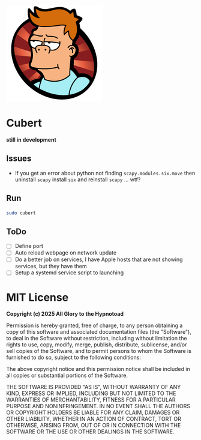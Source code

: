 ![](docs/cubert.png)

# Cubert

**still in development**

## Issues

- If you get an error about python not finding `scapy.modules.six.move`
then uninstall `scapy` install `six` and reinstall `scapy` ... wtf?

## Run

```bash
sudo cubert
```

## ToDo

- [ ] Define port
- [ ] Auto reload webpage on network update
- [ ] Do a better job on services, I have Apple hosts that are
not showing services, but they have them
- [ ] Setup a systemd service script to launching

# MIT License

**Copyright (c) 2025 All Glory to the Hypnotoad**

Permission is hereby granted, free of charge, to any person obtaining a copy
of this software and associated documentation files (the "Software"), to deal
in the Software without restriction, including without limitation the rights
to use, copy, modify, merge, publish, distribute, sublicense, and/or sell
copies of the Software, and to permit persons to whom the Software is
furnished to do so, subject to the following conditions:

The above copyright notice and this permission notice shall be included in all
copies or substantial portions of the Software.

THE SOFTWARE IS PROVIDED "AS IS", WITHOUT WARRANTY OF ANY KIND, EXPRESS OR
IMPLIED, INCLUDING BUT NOT LIMITED TO THE WARRANTIES OF MERCHANTABILITY,
FITNESS FOR A PARTICULAR PURPOSE AND NONINFRINGEMENT. IN NO EVENT SHALL THE
AUTHORS OR COPYRIGHT HOLDERS BE LIABLE FOR ANY CLAIM, DAMAGES OR OTHER
LIABILITY, WHETHER IN AN ACTION OF CONTRACT, TORT OR OTHERWISE, ARISING FROM,
OUT OF OR IN CONNECTION WITH THE SOFTWARE OR THE USE OR OTHER DEALINGS IN THE
SOFTWARE.
